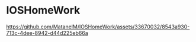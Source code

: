 # IOSHomeWork


https://github.com/MatanelM/IOSHomeWork/assets/33670032/8543a930-713c-4dee-8942-d44d225eb66a

